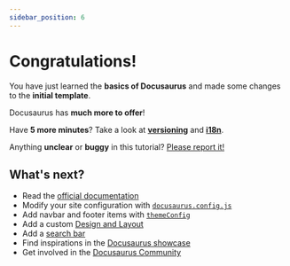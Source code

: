 ```yaml
---
sidebar_position: 6
---
```


# Congratulations!

You have just learned the **basics of Docusaurus** and made some changes to the **initial template**.

Docusaurus has **much more to offer**!

Have **5 more minutes**? Take a look at **[versioning](../tutorial-extras/manage-docs-versions.md)** and **[i18n](../tutorial-extras/translate-your-site.md)**.

Anything **unclear** or **buggy** in this tutorial? [Please report it!](https://github.com/LendBook/discussions/4610)

## What's next?

- Read the [official documentation](https://docusaurus.io/)
- Modify your site configuration with [`docusaurus.config.js`](https://docusaurus.io/docs/api/docusaurus-config)
- Add navbar and footer items with [`themeConfig`](https://docusaurus.io/docs/api/themes/configuration)
- Add a custom [Design and Layout](https://docusaurus.io/docs/styling-layout)
- Add a [search bar](https://docusaurus.io/docs/search)
- Find inspirations in the [Docusaurus showcase](https://docusaurus.io/showcase)
- Get involved in the [Docusaurus Community](https://docusaurus.io/community/support)
